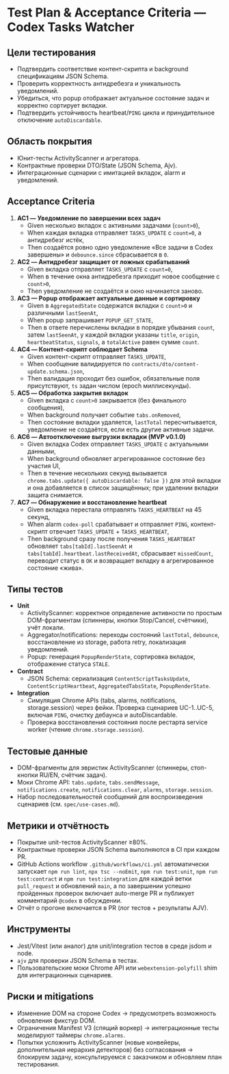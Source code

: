 # Test Plan & Acceptance Criteria — Codex Tasks Watcher

## Цели тестирования
- Подтвердить соответствие контент-скрипта и background спецификациям JSON Schema.
- Проверить корректность антидребезга и уникальность уведомлений.
- Убедиться, что popup отображает актуальное состояние задач и корректно сортирует вкладки.
- Подтвердить устойчивость heartbeat/`PING` цикла и принудительное отключение `autoDiscardable`.

## Область покрытия
- Юнит-тесты ActivityScanner и агрегатора.
- Контрактные проверки DTO/State (JSON Schema, Ajv).
- Интеграционные сценарии с имитацией вкладок, alarm и уведомлений.

## Acceptance Criteria
1. **AC1 — Уведомление по завершении всех задач**
   - Given несколько вкладок с активными задачами (`count>0`),
   - When каждая вкладка отправляет `TASKS_UPDATE` с `count=0`, а антидребезг истёк,
   - Then создаётся ровно одно уведомление «Все задачи в Codex завершены» и `debounce.since` сбрасывается в `0`.
2. **AC2 — Антидребезг защищает от ложных срабатываний**
   - Given вкладка отправляет `TASKS_UPDATE` с `count=0`,
   - When в течение окна антидребезга приходит новое сообщение с `count>0`,
   - Then уведомление не создаётся и окно начинается заново.
3. **AC3 — Popup отображает актуальные данные и сортировку**
   - Given в `AggregatedState` содержатся вкладки с `count>0` и различными `lastSeenAt`,
   - When popup запрашивает `POPUP_GET_STATE`,
   - Then в ответе перечислены вкладки в порядке убывания `count`, затем `lastSeenAt`, у каждой вкладки указаны `title`, `origin`, `heartbeatStatus`, `signals`, а `totalActive` равен сумме `count`.
4. **AC4 — Контент-скрипт соблюдает Schema**
   - Given контент-скрипт отправляет `TASKS_UPDATE`,
   - When сообщение валидируется по `contracts/dto/content-update.schema.json`,
   - Then валидация проходит без ошибок, обязательные поля присутствуют, `ts` задан числом (epoch миллисекунды).
5. **AC5 — Обработка закрытия вкладок**
   - Given вкладка с `count>0` закрывается (без финального сообщения),
   - When background получает событие `tabs.onRemoved`,
   - Then состояние вкладки удаляется, `lastTotal` пересчитывается, уведомление не создаётся, если есть другие активные задачи.
6. **AC6 — Автоотключение выгрузки вкладки (MVP v0.1.0)**
   - Given вкладка Codex отправляет `TASKS_UPDATE` с актуальными данными,
   - When background обновляет агрегированное состояние без участия UI,
    - Then в течение нескольких секунд вызывается `chrome.tabs.update({ autoDiscardable: false })` для этой вкладки и она добавляется в список защищённых; при удалении вкладки защита снимается.
7. **AC7 — Обнаружение и восстановление heartbeat**
   - Given вкладка перестала отправлять `TASKS_HEARTBEAT` на 45 секунд,
   - When alarm `codex-poll` срабатывает и отправляет `PING`, контент-скрипт отвечает `TASKS_UPDATE` + `TASKS_HEARTBEAT`,
   - Then background сразу после получения `TASKS_HEARTBEAT` обновляет `tabs[tabId].lastSeenAt` и `tabs[tabId].heartbeat.lastReceivedAt`, сбрасывает `missedCount`, переводит статус в `OK` и возвращает вкладку в агрегированное состояние «жива».

## Типы тестов
- **Unit**
  - ActivityScanner: корректное определение активности по простым DOM-фрагментам (спиннеры, кнопки Stop/Cancel, счётчики), учёт локали.
  - Aggregator/notifications: переходы состояний `lastTotal`, `debounce`, восстановление из storage, работа retry, локализация уведомлений.
  - Popup: генерация `PopupRenderState`, сортировка вкладок, отображение статуса `STALE`.
- **Contract**
  - JSON Schema: сериализация `ContentScriptTasksUpdate`, `ContentScriptHeartbeat`, `AggregatedTabsState`, `PopupRenderState`.
- **Integration**
  - Симуляция Chrome APIs (tabs, alarms, notifications, storage.session) через фейки. Проверка сценариев UC-1..UC-5, включая `PING`, очистку дебаунса и autoDiscardable.
  - Проверка восстановления состояния после рестарта service worker (чтение `chrome.storage.session`).

## Тестовые данные
- DOM-фрагменты для эвристик ActivityScanner (спиннеры, стоп-кнопки RU/EN, счётчик задач).
- Моки Chrome API: `tabs.update`, `tabs.sendMessage`, `notifications.create`, `notifications.clear`, `alarms`, `storage.session`.
- Набор последовательностей сообщений для воспроизведения сценариев (см. `spec/use-cases.md`).

## Метрики и отчётность
- Покрытие unit-тестов ActivityScanner ≥80%.
- Контрактные проверки JSON Schema выполняются в CI при каждом PR.
- GitHub Actions workflow `.github/workflows/ci.yml` автоматически запускает `npm run lint`, `npx tsc --noEmit`, `npm run test:unit`, `npm run test:contract` и `npm run test:integration` для каждой ветки `pull_request` и обновлений `main`, а по завершении успешно пройденных проверок включает auto-merge PR и публикует комментарий `@codex` в обсуждении.
- Отчёт о прогоне включается в PR (лог тестов + результаты AJV).

## Инструменты
- Jest/Vitest (или аналог) для unit/integration тестов в среде jsdom и node.
- `ajv` для проверки JSON Schema в тестах.
- Пользовательские моки Chrome API или `webextension-polyfill` shim для интеграционных сценариев.

## Риски и mitigations
- Изменение DOM на стороне Codex → предусмотреть возможность обновления фикстур DOM.
- Ограничения Manifest V3 (спящий воркер) → интеграционные тесты моделируют таймеры `chrome.alarms`.
- Попытки усложнить ActivityScanner (новые конвейеры, дополнительная иерархия детекторов) без согласования → блокируем задачу, консультируемся с заказчиком и обновляем план тестирования.
